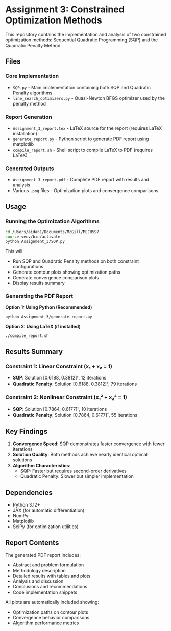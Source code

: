 # Assignment 3: Constrained Optimization Methods

This repository contains the implementation and analysis of two constrained optimization methods: Sequential Quadratic Programming (SQP) and the Quadratic Penalty Method.

## Files

### Core Implementation
- `SQP.py` - Main implementation containing both SQP and Quadratic Penalty algorithms
- `line_search_optimizers.py` - Quasi-Newton BFGS optimizer used by the penalty method

### Report Generation
- `Assignment_3_report.tex` - LaTeX source for the report (requires LaTeX installation)
- `generate_report.py` - Python script to generate PDF report using matplotlib
- `compile_report.sh` - Shell script to compile LaTeX to PDF (requires LaTeX)

### Generated Outputs
- `Assignment_3_report.pdf` - Complete PDF report with results and analysis
- Various `.png` files - Optimization plots and convergence comparisons

## Usage

### Running the Optimization Algorithms
```bash
cd /Users/aidan1/Documents/McGill/MECH597
source venv/bin/activate
python Assignment_3/SQP.py
```

This will:
- Run SQP and Quadratic Penalty methods on both constraint configurations
- Generate contour plots showing optimization paths
- Generate convergence comparison plots
- Display results summary

### Generating the PDF Report

**Option 1: Using Python (Recommended)**
```bash
python Assignment_3/generate_report.py
```

**Option 2: Using LaTeX (if installed)**
```bash
./compile_report.sh
```

## Results Summary

### Constraint 1: Linear Constraint (x₁ + x₂ = 1)
- **SQP**: Solution [0.6188, 0.3812]ᵀ, 12 iterations
- **Quadratic Penalty**: Solution [0.6188, 0.3812]ᵀ, 79 iterations

### Constraint 2: Nonlinear Constraint (x₁² + x₂² = 1)
- **SQP**: Solution [0.7864, 0.6177]ᵀ, 10 iterations
- **Quadratic Penalty**: Solution [0.7864, 0.6177]ᵀ, 55 iterations

## Key Findings

1. **Convergence Speed**: SQP demonstrates faster convergence with fewer iterations
2. **Solution Quality**: Both methods achieve nearly identical optimal solutions
3. **Algorithm Characteristics**: 
   - SQP: Faster but requires second-order derivatives
   - Quadratic Penalty: Slower but simpler implementation

## Dependencies

- Python 3.12+
- JAX (for automatic differentiation)
- NumPy
- Matplotlib
- SciPy (for optimization utilities)

## Report Contents

The generated PDF report includes:
- Abstract and problem formulation
- Methodology description
- Detailed results with tables and plots
- Analysis and discussion
- Conclusions and recommendations
- Code implementation snippets

All plots are automatically included showing:
- Optimization paths on contour plots
- Convergence behavior comparisons
- Algorithm performance metrics
